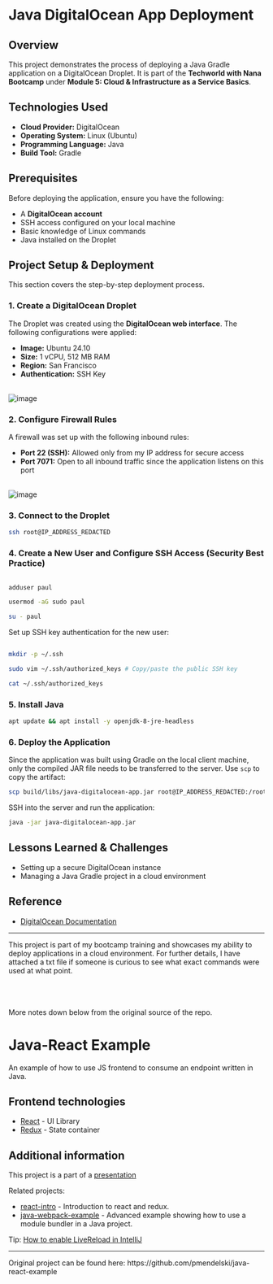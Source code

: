 # Java DigitalOcean App Deployment

## Overview
This project demonstrates the process of deploying a Java Gradle application on a DigitalOcean Droplet. It is part of the **Techworld with Nana Bootcamp** under **Module 5: Cloud & Infrastructure as a Service Basics**.

## Technologies Used
- **Cloud Provider:** DigitalOcean
- **Operating System:** Linux (Ubuntu)
- **Programming Language:** Java
- **Build Tool:** Gradle

## Prerequisites
Before deploying the application, ensure you have the following:
- A **DigitalOcean account**
- SSH access configured on your local machine
- Basic knowledge of Linux commands
- Java installed on the Droplet

## Project Setup & Deployment
This section covers the step-by-step deployment process.

### 1. Create a DigitalOcean Droplet
The Droplet was created using the **DigitalOcean web interface**. The following configurations were applied:
- **Image:** Ubuntu 24.10
- **Size:** 1 vCPU, 512 MB RAM
- **Region:** San Francisco
- **Authentication:** SSH Key<br /><br />

![image](https://github.com/user-attachments/assets/b3e63cbd-34b6-4255-8414-d70535e1b4da)


### 2. Configure Firewall Rules
A firewall was set up with the following inbound rules:
- **Port 22 (SSH):** Allowed only from my IP address for secure access
- **Port 7071:** Open to all inbound traffic since the application listens on this port<br /><br />

![image](https://github.com/user-attachments/assets/05a7ba46-d94a-4b20-a4e2-2ce7fbbee6ad)


### 3. Connect to the Droplet
```bash
ssh root@IP_ADDRESS_REDACTED
```

### 4. Create a New User and Configure SSH Access (Security Best Practice)
```bash

adduser paul

usermod -aG sudo paul

su - paul
```
Set up SSH key authentication for the new user:
```bash

mkdir -p ~/.ssh

sudo vim ~/.ssh/authorized_keys # Copy/paste the public SSH key

cat ~/.ssh/authorized_keys
```

### 5. Install Java
```bash
apt update && apt install -y openjdk-8-jre-headless
```

### 6. Deploy the Application
Since the application was built using Gradle on the local client machine, only the compiled JAR file needs to be transferred to the server. Use `scp` to copy the artifact:
```bash
scp build/libs/java-digitalocean-app.jar root@IP_ADDRESS_REDACTED:/root
```
SSH into the server and run the application:
```bash
java -jar java-digitalocean-app.jar
```

## Lessons Learned & Challenges
- Setting up a secure DigitalOcean instance
- Managing a Java Gradle project in a cloud environment

## Reference
- [DigitalOcean Documentation](https://docs.digitalocean.com)

---
This project is part of my bootcamp training and showcases my ability to deploy applications in a cloud environment. For further details, I have attached a txt file if someone is curious to see what exact commands were used at what point.<br /><br /><br /><br />

More notes down below from the original source of the repo.

# Java-React Example

An example of how to use JS frontend to consume an endpoint written in Java.

## Frontend technologies

- [React](https://facebook.github.io/react/) - UI Library
- [Redux](http://redux.js.org/) - State container

## Additional information

This project is a part of a [presentation](https://docs.google.com/presentation/d/1-yZhsM43cyWWDVn6EUtK_wc39FAv-19_jwsKXlTe2o8/edit?usp=sharing)

Related projects:

- [react-intro](https://github.com/mendlik/react-intro) - Introduction to react and redux.
- [java-webpack-example](https://github.com/mendlik/java-webpack-example) - Advanced example showing how to use a module bundler in  a Java project.

Tip: [How to enable LiveReload in IntelliJ](http://stackoverflow.com/a/35895848/2284884)

<hr/>
Original project can be found here: https://github.com/pmendelski/java-react-example
